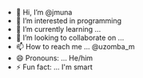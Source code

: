 - 👋 Hi, I’m @jmuna
- 👀 I’m interested in programming
- 🌱 I’m currently learning ...
- 💞️ I’m looking to collaborate on ...
- 📫 How to reach me ... @uzomba_m
- 😄 Pronouns: ... He/him
- ⚡ Fun fact: ... I'm smart

<!---
jmuna/jmuna is a ✨ special ✨ repository because its `README.md` (this file) appears on your GitHub profile.
You can click the Preview link to take a look at your changes.
--->
